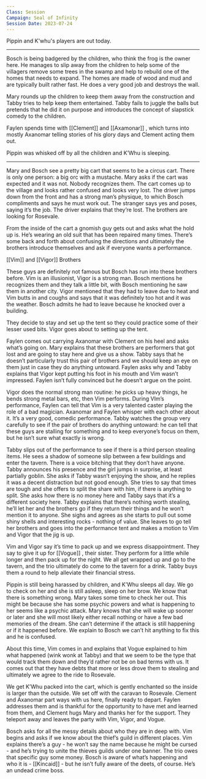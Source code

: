 ```yaml
---
Class: Session
Campaign: Seal of Infinity
Session Date: 2023-07-24
---
```

Pippin and K'whu's players are out today.

---

Bosch is being badgered by the children, who think the frog is the owner here. He manages to slip away from the children to help some of the villagers remove some trees in the swamp and help to rebuild one of the homes that needs to expand. The homes are made of wood and mud and are typically built rather fast. He does a very good job and destroys the wall.

Mary rounds up the children to keep them away from the construction and Tabby tries to help keep them entertained. Tabby fails to juggle the balls but pretends that he did it on purpose and introduces the concept of slapstick comedy to the children.

Faylen spends time with [[Clement]]  and [[Axamonar]] , which turns into mostly Axanomar telling stories of his glory days and Clement acting them out.

Pippin was whisked off by all the children and K’Whu is sleeping.

---

Mary and Bosch see a pretty big cart that seems to be a circus cart. There is only one person: a big orc with a mustache. Mary asks if the cart was expected and it was not. Nobody recognizes them. The cart comes up to the village and looks rather confused and looks very lost. The driver jumps down from the front and has a strong man’s physique, to which Bosch compliments and says he must work out. The stranger says yes and poses, saying it’s the job. The driver explains that they’re lost. The brothers are looking for Rosevale.

From the inside of the cart a gnomish guy gets out and asks what the hold up is. He’s wearing an old suit that has been repaired many times. There’s some back and forth about confusing the directions and ultimately the brothers introduce themselves and ask if everyone wants a performance.

[[Vim]]  and [[Vigor]]  Brothers

These guys are definitely not famous but Bosch has run into these brothers before. Vim is an illusionist, Vigor is a strong man. Bosch mentions he recognizes them and they talk a little bit, with Bosch mentioning he saw them in another city. Vigor mentioned that they had to leave due to heat and Vim butts in and coughs and says that it was definitely too hot and it was the weather. Bosch admits he had to leave because he knocked over a building.

They decide to stay and set up the tent so they could practice some of their lesser used bits. Vigor goes about to setting up the tent.

Faylen comes out carrying Axanomar with Clement on his heel and asks what’s going on. Mary explains that these brothers are performers that got lost and are going to stay here and give us a show. Tabby says that he doesn’t particularly trust this pair of brothers and we should keep an eye on them just in case they do anything untoward. Faylen asks why and Tabby explains that Vigor kept putting his foot in his mouth and Vim wasn’t impressed. Faylen isn’t fully convinced but he doesn’t argue on the point.

Vigor does the normal strong man routine: he picks up heavy things, he bends strong metal bars, etc, then Vim performs. During VIm’s performance, Faylen can tell that Vim is a very talented caster playing the role of a bad magician. Axanomar and Faylen whisper with each other about it. It’s a very good, comedic performance. Tabby watches the group very carefully to see if the pair of brothers do anything untoward: he can tell that these guys are stalling for something and to keep everyone’s focus on them, but he isn’t sure what exactly is wrong.

Tabby slips out of the performance to see if there is a third person stealing items. He sees a shadow of someone slip between a few buildings and enter the tavern. There is a voice bitching that they don’t have anyone. Tabby announces his presence and the girl jumps in surprise, at least partially goblin. She asks if Tabby wasn’t enjoying the show, and he replies it was a decent distraction but not good enough. She tries to say that times are tough and she offers to split the share with him, if there is anything to split. She asks how there is no money here and Tabby says that it’s a different society here. Tabby explains that there’s nothing worth stealing, he’ll let her and the brothers go if they return their things and he won’t mention it to anyone. She sighs and agrees as she starts to pull out some shiny shells and interesting rocks - nothing of value. She leaves to go tell her brothers and goes into the performance tent and makes a motion to Vim and Vigor that the jig is up.

Vim and Vigor say it’s time to pack up and we express disappointment. They say to give it up for [[Vogue]] , their sister. They perform for a little while longer and then pack up for the night. We all get wrapped up and go to the tavern, and the trio ultimately do come to the tavern for a drink. Tabby buys them a round to help alleviate their financial stress.

Pippin is still being harassed by children, and K’Whu sleeps all day. We go to check on her and she is still asleep, sleep on her brow. We know that there is something wrong. Mary takes some time to check her out. This might be because she has some psychic powers and what is happening to her seems like a psychic attack. Mary knows that she will wake up sooner or later and she will most likely either recall nothing or have a few bad memories of the dream. She can’t determine if the attack is still happening or if it happened before. We explain to Bosch we can’t hit anything to fix this and he is confused.

About this time, Vim comes in and explains that Vogue explained to him what happened (wink wonk at Tabby) and that we seem to be the type that would track them down and they’d rather not be on bad terms with us. It comes out that they have debts that more or less drove them to stealing and ultimately we agree to the ride to Rosevale.

We get K’Whu packed into the cart, which is gently enchanted so the inside is larger than the outside. We set off with the caravan to Rosevale. Clement and Axanomar part ways with us here, finally ready to depart. Faylen addresses them and is thankful for the opportunity to have met and learned from them, and Clement hugs Mary and thanks her for the support. They teleport away and leaves the party with Vim, Vigor, and Vogue.

Bosch asks for all the messy details about who they are in deep with. Vim begins and asks if we know about the thief’s guild in different places. Vim explains there’s a guy - he won’t say the name because he might be cursed - and he’s trying to unite the thieves guilds under one banner. The trio owes that specific guy some money. Bosch is aware of what’s happening and who it is - [[Kincaid]] - but he isn’t fully aware of the deets, of course. He’s an undead crime boss.
